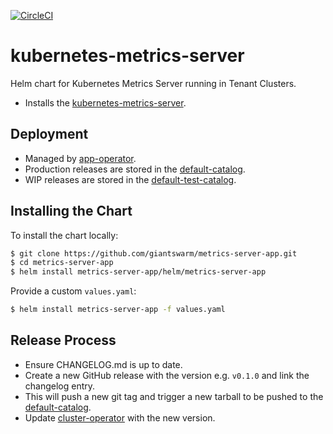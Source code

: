 [![CircleCI](https://dl.circleci.com/status-badge/img/gh/giantswarm/metrics-server-app/tree/master.svg?style=svg)](https://dl.circleci.com/status-badge/redirect/gh/giantswarm/metrics-server-app/tree/master)

# kubernetes-metrics-server

Helm chart for Kubernetes Metrics Server running in Tenant Clusters.

* Installs the [kubernetes-metrics-server].

## Deployment

* Managed by [app-operator].
* Production releases are stored in the [default-catalog].
* WIP releases are stored in the [default-test-catalog].

## Installing the Chart

To install the chart locally:

```bash
$ git clone https://github.com/giantswarm/metrics-server-app.git
$ cd metrics-server-app
$ helm install metrics-server-app/helm/metrics-server-app
```

Provide a custom `values.yaml`:

```bash
$ helm install metrics-server-app -f values.yaml
```

 ## Release Process

* Ensure CHANGELOG.md is up to date.
* Create a new GitHub release with the version e.g. `v0.1.0` and link the
changelog entry.
* This will push a new git tag and trigger a new tarball to be pushed to the
[default-catalog].  
* Update [cluster-operator] with the new version.

[app-operator]: https://github.com/giantswarm/app-operator
[cluster-operator]: https://github.com/giantswarm/cluster-operator
[default-catalog]: https://github.com/giantswarm/default-catalog
[default-test-catalog]: https://github.com/giantswarm/default-test-catalog
[kubernetes-metrics-server]: https://github.com/kubernetes-incubator/metrics-server

